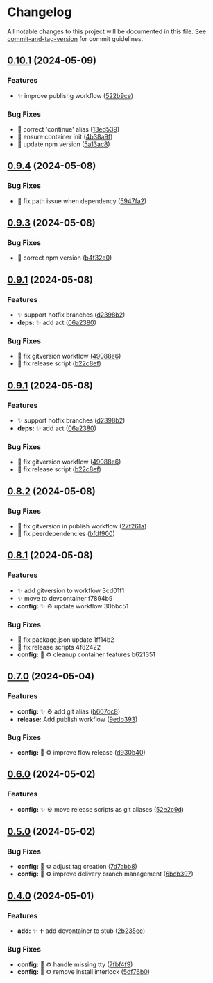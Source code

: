 <!-- @format -->

# Changelog

All notable changes to this project will be documented in this file. See [commit-and-tag-version](https://github.com/absolute-version/commit-and-tag-version) for commit guidelines.

## [0.10.1](https://github.com/tomgrv/devutils/compare/v0.9.4...v0.10.1) (2024-05-09)


### Features

* ✨ improve publishg workflow ([522b9ce](https://github.com/tomgrv/devutils/commit/522b9ce09d2998c6e417aeef3beece129a6b1961))


### Bug Fixes

* 🐛 correct 'continue' alias ([13ed539](https://github.com/tomgrv/devutils/commit/13ed539b8aca9ed4644b31355b567a90a4bfc5fa))
* 🐛 ensure container init ([4b38a9f](https://github.com/tomgrv/devutils/commit/4b38a9fd8f52c9fc8bd4321e1a2a5de07e9a7f79))
* 🐛 update npm version ([5a13ac8](https://github.com/tomgrv/devutils/commit/5a13ac8a803c87e10439a3ae3c5aeffd12d19264))

## [0.9.4](https://github.com/tomgrv/devutils/compare/v0.9.3...v0.9.4) (2024-05-08)


### Bug Fixes

* 🐛 fix path issue when dependency ([5947fa2](https://github.com/tomgrv/devutils/commit/5947fa21e3d091bf3825d88483841db3a322f4b3))

## [0.9.3](https://github.com/tomgrv/devutils/compare/v0.9.2...v0.9.3) (2024-05-08)


### Bug Fixes

* 🐛 correct npm version ([b4f32e0](https://github.com/tomgrv/devutils/commit/b4f32e067b7cee5ce59caac92463822e172fdcc8))

## [0.9.1](https://github.com/tomgrv/devutils/compare/v0.8.2...v0.9.1) (2024-05-08)


### Features

* ✨ support hotfix branches ([d2398b2](https://github.com/tomgrv/devutils/commit/d2398b2069fbbd07cd0343e10745620e39401e02))
* **deps:** ✨ add act ([06a2380](https://github.com/tomgrv/devutils/commit/06a2380ac214819b49643f5c8818e4e429b682df))


### Bug Fixes

* 🐛 fix gitversion workflow ([49088e6](https://github.com/tomgrv/devutils/commit/49088e68594c2155c3bdadc786854b2c83dca188))
* 🐛 fix release script ([b22c8ef](https://github.com/tomgrv/devutils/commit/b22c8efb83ab32e4b9184a60169c2217a583603a))

## [0.9.1](https://github.com/tomgrv/devutils/compare/v0.8.2...v0.9.1) (2024-05-08)


### Features

* ✨ support hotfix branches ([d2398b2](https://github.com/tomgrv/devutils/commit/d2398b2069fbbd07cd0343e10745620e39401e02))
* **deps:** ✨ add act ([06a2380](https://github.com/tomgrv/devutils/commit/06a2380ac214819b49643f5c8818e4e429b682df))


### Bug Fixes

* 🐛 fix gitversion workflow ([49088e6](https://github.com/tomgrv/devutils/commit/49088e68594c2155c3bdadc786854b2c83dca188))
* 🐛 fix release script ([b22c8ef](https://github.com/tomgrv/devutils/commit/b22c8efb83ab32e4b9184a60169c2217a583603a))

## [0.8.2](https://github.com/tomgrv/devutils/compare/v0.8.1...v0.8.2) (2024-05-08)


### Bug Fixes

* 🐛 fix gitversion in publish workflow ([27f261a](https://github.com/tomgrv/devutils/commit/27f261a9ee7ca55ef35f6480a4a738b81e96b435))
* 🐛 fix peerdependencies ([bfdf900](https://github.com/tomgrv/devutils/commit/bfdf90021d8ffee0d742525299bb35082d37b2d3))

## [0.8.1](///compare/v0.7.1...v0.8.1) (2024-05-08)


### Features

* ✨ add gitversion to workflow 3cd01f1
* ✨ move to devcontainer f7894b9
* **config:** ✨ ⚙️ update workflow 30bbc51


### Bug Fixes

* 🐛 fix package.json update 1ff14b2
* 🐛 fix release scripts 4f82422
* **config:** 🐛 ⚙️ cleanup container features b621351

## [0.7.0](https://github.com/tomgrv/devutils/compare/v0.6.0...v0.7.0) (2024-05-04)


### Features

* **config:** ✨ ⚙️ add git alias ([b607dc8](https://github.com/tomgrv/devutils/commit/b607dc8a8e38378fc99ed1f7e9b78fda3857ed77))
* **release:** Add publish workflow ([9edb393](https://github.com/tomgrv/devutils/commit/9edb3932b12f862f974c77a611da79b6db1e2e62))


### Bug Fixes

* **config:** 🐛 ⚙️ improve flow release ([d930b40](https://github.com/tomgrv/devutils/commit/d930b40407d55b0b74fbff0c3325fc9838cce342))

## [0.6.0](https://github.com/tomgrv/devutils/compare/v0.5.0...v0.6.0) (2024-05-02)

### Features

-   **config:** ✨ ⚙️ move release scripts as git aliases ([52e2c9d](https://github.com/tomgrv/devutils/commit/52e2c9d617cfe935ebfad4f25e2e2d1f4a25f69f))

## [0.5.0](https://github.com/tomgrv/devutils/compare/v0.4.0...v0.5.0) (2024-05-02)

### Bug Fixes

-   **config:** 🐛 ⚙️ adjust tag creation ([7d7abb8](https://github.com/tomgrv/devutils/commit/7d7abb87d6acc176dc45d7dd1d3d14eb5eefd325))
-   **config:** 🐛 ⚙️ improve delivery branch management ([6bcb397](https://github.com/tomgrv/devutils/commit/6bcb397e05cade1fdebe84262f3f4d22707671f5))

## [0.4.0](https://github.com/tomgrv/devutils/compare/v0.3.0...v0.4.0) (2024-05-01)

### Features

-   **add:** ✨ ➕ add devontainer to stub ([2b235ec](https://github.com/tomgrv/devutils/commit/2b235ecb2aafefcd0321fd7d95202401b2a62e05))

### Bug Fixes

-   **config:** 🐛 ⚙️ handle missing tty ([7fbf4f9](https://github.com/tomgrv/devutils/commit/7fbf4f91018679775a7194381731eb673220eb03))
-   **config:** 🐛 ⚙️ remove install interlock ([5df76b0](https://github.com/tomgrv/devutils/commit/5df76b068fb4bbdd382aefe330244c5dd711d4e2))
